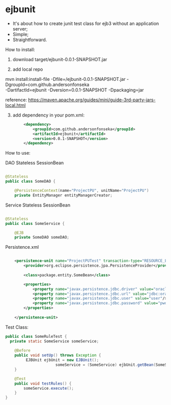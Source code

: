 # ejbunit

- It's about how to create junit test class for ejb3 without an application server;
- Simple; 
- Straightforward.

How to install:

1. download target/ejbunit-0.0.1-SNAPSHOT.jar

2. add local repo

mvn install:install-file -Dfile=<path-to-file>/ejbunit-0.0.1-SNAPSHOT.jar -DgroupId=com.github.andersonfonseka \
    -DartifactId=ejbunit -Dversion=0.0.1-SNAPSHOT -Dpackaging=jar

reference: https://maven.apache.org/guides/mini/guide-3rd-party-jars-local.html

3. add dependency in your pom.xml:

```xml
		<dependency>
			<groupId>com.github.andersonfonseka</groupId>
		    <artifactId>ejbunit</artifactId>
		    <version>0.0.1-SNAPSHOT</version>		
		</dependency>
```

How to use:

DAO Stateless SessionBean

```java

@Stateless
public class SomeDAO {

	@PersistenceContext(name="ProjectPU", unitName="ProjectPU")
	private EntityManager entityManagerCreator;

```

Service Stateless SessionBean

```java

@Stateless
public class SomeService {

	@EJB
	private SomeDAO someDAO;

```

Persistence.xml

```xml

	<persistence-unit name="ProjectPUTest" transaction-type="RESOURCE_LOCAL"> 
		<provider>org.eclipse.persistence.jpa.PersistenceProvider</provider> 
		
		<class>package.entity.SomeBean</class>

		<properties> 
			<property name="javax.persistence.jdbc.driver" value="oracle.jdbc.OracleDriver" /> 
			<property name="javax.persistence.jdbc.url" value="jdbc:oracle:thin:@xx.xx.xxx.x:1521:db"/> 
			<property name="javax.persistence.jdbc.user" value="user"/> 
			<property name="javax.persistence.jdbc.password" value="pwd"/> 
		</properties>
		 
	</persistence-unit>

```

Test Class:

```java
public class SomeRuleTest {
  private static SomeService someService;
	
	@Before
	public void setUp() throws Exception {
		 EJBUnit ejbUnit = new EJBUnit();
		              someService = (SomeService) ejbUnit.getBean(SomeService.class);	
	}

  	@Test
	public void testRules() {
		someService.execute();
	}
}
```



